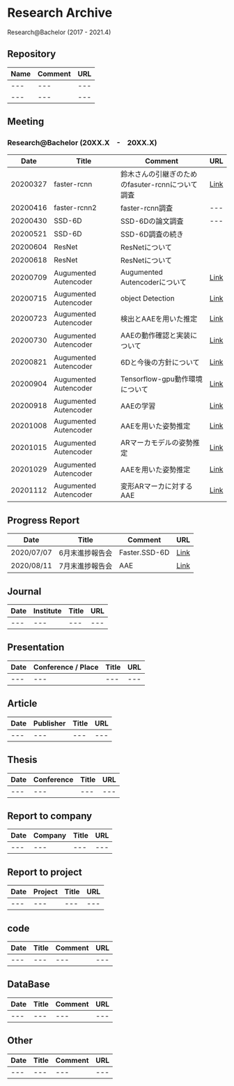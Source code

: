 # Research Archive
Research@Bachelor (2017 - 2021.4)  

## Repository
|Name|Comment|URL|
|---|---|---|
|---|---|---|
|---|---|---|

## Meeting  
### Research@Bachelor (20XX.X　-　20XX.X)     
|Date|Title|Comment|URL|
|---|---|---|---|
|20200327|faster-rcnn|鈴木さんの引継ぎのためのfasuter-rcnnについて調査|[Link](https://github.com/cu-milab/ra-yasui-2019/commit/6ba84ad8b94200db94f7e259918fda4710923f66)|
|20200416|faster-rcnn2|faster-rcnn調査|---|
|20200430|SSD-6D|SSD-6Dの論文調査|---|
|20200521|SSD-6D|SSD-6D調査の続き||
|20200604|ResNet|ResNetについて||
|20200618|ResNet|ResNetについて||
|20200709|Augumented　Autencoder|Augumented　Autencoderについて|[Link](https://github.com/cu-milab/ra-yasui-2019/commit/3fc800ad85f9071ceea004d14103a201c48e4afc)|
|20200715|Augumented　Autencoder|object Detection|[Link](https://github.com/cu-milab/ra-yasui-2019/blob/master/Meeting/Bacher/20200715/%E7%AC%AC%EF%BC%98%E5%9B%9E%E3%83%9F%E3%83%BC%E3%83%86%E3%82%A3%E3%83%B3%E3%82%B0.pdf)|
|20200723|Augumented　Autencoder|検出とAAEを用いた推定|[Link](https://github.com/cu-milab/ra-yasui-2019/blob/master/Meeting/Bacher/20200723/%E7%AC%AC9%E5%9B%9E%E3%83%9F%E3%83%BC%E3%83%86%E3%82%A3%E3%83%B3%E3%82%B0.pdf)|
|20200730|Augumented　Autencoder|AAEの動作確認と実装について|[Link](https://github.com/cu-milab/ra-yasui-2019/blob/master/Meeting/Bacher/20200730/%E7%AC%AC10%E5%9B%9E%E3%83%9F%E3%83%BC%E3%83%86%E3%82%A3%E3%83%B3%E3%82%B0.pdf)|
|20200821|Augumented　Autencoder|6Dと今後の方針について|[Link](https://github.com/cu-milab/ra-yasui-2019/blob/master/Meeting/Bacher/20200821/%E7%AC%AC11%E5%9B%9E%E3%83%9F%E3%83%BC%E3%83%86%E3%82%A3%E3%83%B3%E3%82%B0.pdf)|
|20200904|Augumented　Autencoder|Tensorflow-gpu動作環境について|[Link](https://github.com/cu-milab/ra-yasui-2019/blob/master/Meeting/Bacher/20200904/%E7%AC%AC12%E5%9B%9E%E3%83%9F%E3%83%BC%E3%83%86%E3%82%A3%E3%83%B3%E3%82%B0.pdf)|
|20200918|Augumented　Autencoder|AAEの学習|[Link](https://github.com/cu-milab/ra-yasui-2019/blob/master/Meeting/Bacher/20200918/%E7%AC%AC13%E5%9B%9E%E3%83%9F%E3%83%BC%E3%83%86%E3%82%A3%E3%83%B3%E3%82%B0.pdf)|
|20201008|Augumented　Autencoder|AAEを用いた姿勢推定|[Link](https://github.com/cu-milab/ra-yasui-2019/blob/master/Meeting/Bacher/20201008/10%E6%9C%888%E6%97%A5%E3%83%9F%E3%83%BC%E3%83%86%E3%82%A3%E3%83%B3%E3%82%B0.pdf)|
|20201015|Augumented　Autencoder|ARマーカモデルの姿勢推定|[Link](https://github.com/cu-milab/ra-yasui-2019/blob/master/Meeting/Bacher/20201015/10%E6%9C%8815%E6%97%A5%E3%83%9F%E3%83%BC%E3%83%86%E3%82%A3%E3%83%B3%E3%82%B0.pdf)|
|20201029|Augumented　Autencoder|AAEを用いた姿勢推定|[Link](https://github.com/cu-milab/ra-yasui-2019/blob/master/Meeting/Bacher/20201029/10%E6%9C%8829%E6%97%A5%E3%83%9F%E3%83%BC%E3%83%86%E3%82%A3%E3%83%B3%E3%82%B0.pdf)|
|20201112|Augumented　Autencoder|変形ARマーカに対するAAE|[Link](https://github.com/cu-milab/ra-yasui-2019/blob/master/Meeting/Bacher/20201112/11%E6%9C%8812%E6%97%A5%E3%83%9F%E3%83%BC%E3%83%86%E3%82%A3%E3%83%B3%E3%82%B0.pdf)|













## Progress Report
|Date|Title|Comment|URL|
|---|---|---|---|
|2020/07/07|6月末進捗報告会|Faster.SSD-6D|[Link](https://github.com/cu-milab/ra-yasui-2019/tree/master/Report/%E7%AC%AC%E4%B8%80%E5%9B%9E%E6%9C%88%E6%9C%AB%E9%80%B2%E6%8D%97%E5%A0%B1%E5%91%8A%E4%BC%9A)|
|2020/08/11|7月末進捗報告会|AAE|[Link](https://github.com/cu-milab/ra-yasui-2019/tree/master/Report/%E7%AC%AC%E4%BA%8C%E5%9B%9E%E9%80%B2%E6%8D%97%E5%A0%B1%E5%91%8A%E4%BC%9A)|

## Journal  
|Date|Institute|Title|URL|
|---|---|---|---|
|---|---|---|---|

## Presentation  
|Date|Conference / Place|Title|URL|
|---|---|---|---|
|---|---|---|---|

## Article
|Date|Publisher|Title|URL|
|---|---|---|---|
|---|---|---|---|

## Thesis
|Date|Conference|Title|URL|
|---|---|---|---|
|---|---|---|---|

## Report to company
|Date|Company|Title|URL|
|---|---|---|---|
|---|---|---|---|

## Report to project
|Date|Project|Title|URL|
|---|---|---|---|
|---|---|---|---|

## code
|Date|Title|Comment|URL|
|---|---|---|---|
|---|---|---|---|

## DataBase
|Date|Title|Comment|URL|
|---|---|---|---|
|---|---|---|---|

## Other
|Date|Title|Comment|URL|
|---|---|---|---|
|---|---|---|---|

